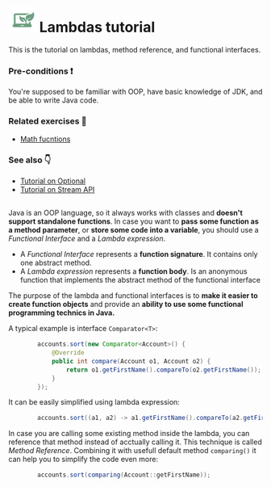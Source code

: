 # <img src="https://raw.githubusercontent.com/bobocode-projects/resources/master/image/logo_transparent_background.png" height=50/> Lambdas tutorial

This is the tutorial on lambdas, method reference, and functional interfaces. 
### Pre-conditions :heavy_exclamation_mark:
You're supposed to be familiar with OOP, have basic knowledge of JDK, and be able to write Java code. 
### Related exercises :muscle:
* [Math fucntions](https://github.com/bobocode-projects/java-8-exercises/tree/master/math-functions)
### See also :point_down:
* [Tutorial on Optional](https://github.com/bobocode-projects/java-8-tutorial/tree/master/optional)
* [Tutorial on Stream API](https://github.com/bobocode-projects/java-8-tutorial/tree/master/stream-api)
##
Java is an OOP language, so it always works with classes and **doesn't support standalone functions**. In case you want to **pass some function as a method parameter**, or **store some code into a variable**, you should use a *Functional Interface* and a *Lambda expression*. 

* A *Functional Interface* represents a **function signature**. It contains only one abstract method.
* A *Lambda expression* represents a **function body**. Is an anonymous function that implements the abstract method of the functional interface

The purpose of the lambda and functional interfaces is to **make it easier to create function objects** and provide an **ability to use some functional programming technics in Java.**

A typical example is interface `Comparator<T>`:

```java
        accounts.sort(new Comparator<Account>() {
            @Override
            public int compare(Account o1, Account o2) {
                return o1.getFirstName().compareTo(o2.getFirstName());
            }
        });
```
It can be easily simplified using lambda expression:
```java
        accounts.sort((a1, a2) -> a1.getFirstName().compareTo(a2.getFirstName()));
```
In case you are calling some existing method inside the lambda, you can reference that method instead of acctually calling it. This technique is called *Method Reference*. Combining it with usefull default method `comparing()` it can help you to simplify the code even more:
```java
        accounts.sort(comparing(Account::getFirstName));
```
